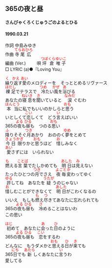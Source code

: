 <style type="text/css">
	ruby{
	    ruby-position: over;
	}
	ruby > rt{font-size: 12px;color:red;}
	p{font:16px;font-size: '楷体'}
</style>
## 365の夜と昼
#### さんびゃくろくじゅうごのよるとひる
#### 1990.03.21 


作詞     中島みゆき  
作曲     <ruby><rb>寺尾</rb><rp>(</rp><rt>てらお</rt><rp>)</rp></ruby><ruby><rb>広</rb><rp>(</rp><rt>ひろ</rt><rp>)</rp></ruby>  
編曲 (Ver.) 　　 
唄     <ruby><rb>坪倉</rb><rp>(</rp><rt>つぼくら</rt><rp>)</rp></ruby><ruby><rb>唯子</rb><rp>(</rp><rt>ゆいこ</rt><rp>)</rp></ruby>　   
□ LYRIC (a)●『Loving You』  　
   
<ruby><rb>繰</rb><rp>(</rp><rt>く</rt><rp>)</rp></ruby>り<ruby><rb>返</rb><rp>(</rp><rt>かえ</rt><rp>)</rp></ruby>す<ruby><rb>愛</rb><rp>(</rp><rt>あい</rt><rp>)</rp></ruby>のメロディーを　そっととめるリヴァース   
<ruby><rb>裸足</rb><rp>(</rp><rt>はだし</rt><rp>)</rp></ruby>でテラスで　<ruby><rb>冷</rb><rp>(</rp><rt>つめ</rt><rp>)</rp></ruby>たい<ruby><rb>風</rb><rp>(</rp><rt>かぜ</rt><rp>)</rp></ruby>を<ruby><rb>浴</rb><rp>(</rp><rt>あ</rt><rp>)</rp></ruby>びる   
あなたの<ruby><rb>寝息</rb><rp>(</rp><rt>ねいき</rt><rp>)</rp></ruby>を<ruby><rb>聞</rb><rp>(</rp><rt>き</rt><rp>)</rp></ruby>いていると　<ruby><rb>涙</rb><rp>(</rp><rt>なみだ</rt><rp>)</rp></ruby>ぐむわ   
<ruby><rb>本当</rb><rp>(</rp><rt>ほんとう</rt><rp>)</rp></ruby>に私でもいいのかしらと<ruby><rb>思</rb><rp>(</rp><rt>おも</rt><rp>)</rp></ruby>う   
いとしくて<ruby><rb>恋</rb><rp>(</rp><rt>こい</rt><rp>)</rp></ruby>しくて　どう<ruby><rb>言</rb><rp>(</rp><rt>い</rt><rp>)</rp></ruby>えばいい   
365の<ruby><rb>夜</rb><rp>(</rp><rt>よる</rt><rp>)</rp></ruby>も<ruby><rb>昼</rb><rp>(</rp><rt>ひる</rt><rp>)</rp></ruby>も　つのる<ruby><rb>思</rb><rp>(</rp><rt>おも</rt><rp>)</rp></ruby>い   
<ruby><rb>降</rb><rp>(</rp><rt>ふ</rt><rp>)</rp></ruby>りそそぐ<ruby><rb>月</rb><rp>(</rp><rt>つき</rt><rp>)</rp></ruby>あかり　おののく<ruby><rb>夢</rb><rp>(</rp><rt>ゆめ</rt><rp>)</rp></ruby>をとめて   
<ruby><rb>今日</rb><rp>(</rp><rt>きょう</rt><rp>)</rp></ruby><ruby><rb>限</rb><rp>(</rp><rt>かぎ</rt><rp>)</rp></ruby>りかと<ruby><rb>思</rb><rp>(</rp><rt>おも</rt><rp>)</rp></ruby>うほど　<ruby><rb>惜</rb><rp>(</rp><rt>お</rt><rp>)</rp></ruby>しみなく   
<ruby><rb>愛</rb><rp>(</rp><rt>あい</rt><rp>)</rp></ruby>さずには　いられない   
   
<ruby><rb>燃</rb><rp>(</rp><rt>も</rt><rp>)</rp></ruby>える<ruby><rb>言葉</rb><rp>(</rp><rt>ことば</rt><rp>)</rp></ruby>でたしかめても　<ruby><rb>明日</rb><rp>(</rp><rt>あした</rt><rp>)</rp></ruby>は<ruby><rb>見</rb><rp>(</rp><rt>み</rt><rp>)</rp></ruby>えない   
たったひとつの<ruby><rb>月</rb><rp>(</rp><rt>つき</rt><rp>)</rp></ruby>でさえ　<ruby><rb>夜毎</rb><rp>(</rp><rt>よごと</rt><rp>)</rp></ruby><ruby><rb>変</rb><rp>(</rp><rt>か</rt><rp>)</rp></ruby>わってゆく   
<ruby><rb>許</rb><rp>(</rp><rt>ゆる</rt><rp>)</rp></ruby>してね　あなたを<ruby><rb>疑</rb><rp>(</rp><rt>うたが</rt><rp>)</rp></ruby>うのじゃない   
<ruby><rb>惜</rb><rp>(</rp><rt>お</rt><rp>)</rp></ruby>しむことができなくて　<ruby><rb>明日</rb><rp>(</rp><rt>あした</rt><rp>)</rp></ruby>がこわくなるの   
いいえ　もしも<ruby><rb>燃</rb><rp>(</rp><rt>も</rt><rp>)</rp></ruby>え<ruby><rb>尽</rb><rp>(</rp><rt>つ</rt><rp>)</rp></ruby>きてあなたに忘れられても   
365の<ruby><rb>夜</rb><rp>(</rp><rt>よる</rt><rp>)</rp></ruby>も<ruby><rb>昼</rb><rp>(</rp><rt>ひる</rt><rp>)</rp></ruby>も　<ruby><rb>冷</rb><rp>(</rp><rt>さ</rt><rp>)</rp></ruby>めることはないわ   
この思い   
   
<ruby><rb>初</rb><rp>(</rp><rt>はじ</rt><rp>)</rp></ruby>めて　あなたに<ruby><rb>会</rb><rp>(</rp><rt>あ</rt><rp>)</rp></ruby>った<ruby><rb>日</rb><rp>(</rp><rt>ひ</rt><rp>)</rp></ruby>のように   
365の<ruby><rb>夜</rb><rp>(</rp><rt>よる</rt><rp>)</rp></ruby>も<ruby><rb>昼</rb><rp>(</rp><rt>ひる</rt><rp>)</rp></ruby>も　<ruby><rb>恋</rb><rp>(</rp><rt>こい</rt><rp>)</rp></ruby>をするわ   
どんなに　もうダメかと<ruby><rb>思</rb><rp>(</rp><rt>おも</rt><rp>)</rp></ruby>える<ruby><rb>日</rb><rp>(</rp><rt>ひ</rt><rp>)</rp></ruby>が<ruby><rb>来</rb><rp>(</rp><rt>き</rt><rp>)</rp></ruby>ても   
365<ruby><rb>日</rb><rp>(</rp><rt>にち</rt><rp>)</rp></ruby>でも<ruby><rb>新</rb><rp>(</rp><rt>あたら</rt><rp>)</rp></ruby>しくあなたに<ruby><rb>言</rb><rp>(</rp><rt>い</rt><rp>)</rp></ruby>うわ   
愛してる   